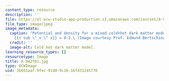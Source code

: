 ```yaml
---
content_type: resource
description: ''
file: https://ol-ocw-studio-app-production.s3.amazonaws.com/courses/8-942-cosmology-fall-2001/3b655aaf9fec91409c1616fd31245776_8-942f01.jpg
file_type: image/jpeg
image_metadata:
  caption: "Potential and density for a mixed cold+hot dark matter model with \u03A9\
    {{< sub \"_v_\" >}} = 0:2.\_(Image courtesy Prof. Edmund Bertschinger.)"
  credit: ''
  image-alt: Cold hot dark matter model.
learning_resource_types: []
resourcetype: Image
title: 8-942f01.jpg
type: OCWImage
uid: 3b655aaf-9fec-9140-9c16-16fd31245776
---
```

